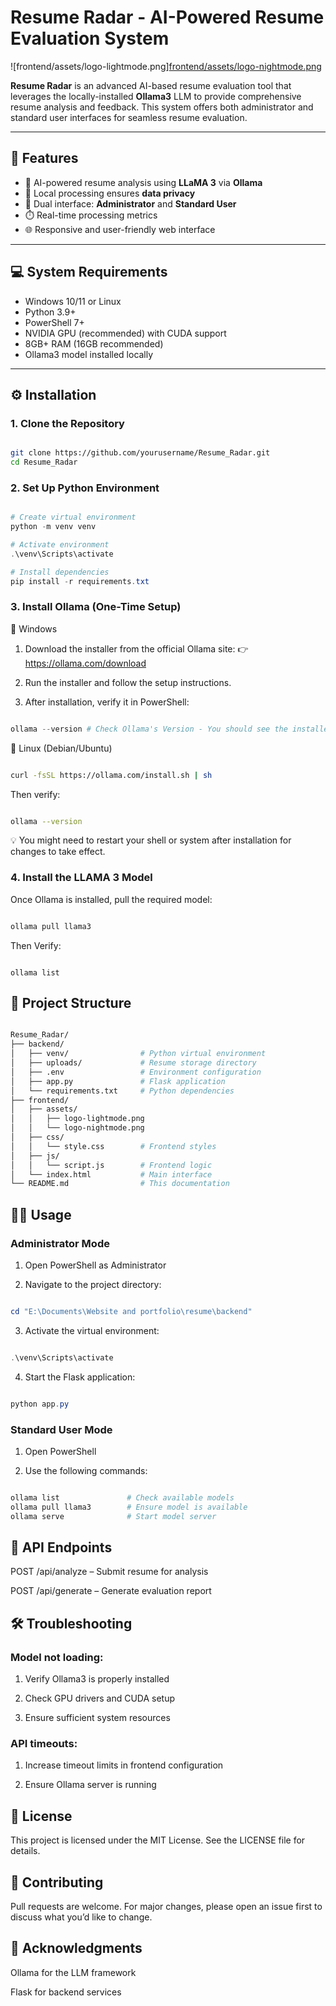 # Resume Radar - AI-Powered Resume Evaluation System

![frontend/assets/logo-lightmode.png][frontend/assets/logo-nightmode.png](frontend/assets/logo-lightmode.png)

**Resume Radar** is an advanced AI-based resume evaluation tool that leverages the locally-installed **Ollama3** LLM to provide comprehensive resume analysis and feedback. This system offers both administrator and standard user interfaces for seamless resume evaluation.

---

## 🚀 Features

- 🤖 AI-powered resume analysis using **LLaMA 3** via **Ollama**
- 🔐 Local processing ensures **data privacy**
- 👤 Dual interface: **Administrator** and **Standard User**
- ⏱️ Real-time processing metrics
- 🌐 Responsive and user-friendly web interface

---

## 💻 System Requirements

- Windows 10/11 or Linux
- Python 3.9+
- PowerShell 7+
- NVIDIA GPU (recommended) with CUDA support
- 8GB+ RAM (16GB recommended)
- Ollama3 model installed locally

---

## ⚙️ Installation

### 1. Clone the Repository

```bash

git clone https://github.com/yourusername/Resume_Radar.git
cd Resume_Radar

```

### 2. Set Up Python Environment

```powershell

# Create virtual environment
python -m venv venv

# Activate environment
.\venv\Scripts\activate

# Install dependencies
pip install -r requirements.txt

```
### 3. Install Ollama (One-Time Setup)

🔧 Windows

1. Download the installer from the official Ollama site:
👉 https://ollama.com/download

2. Run the installer and follow the setup instructions.

3. After installation, verify it in PowerShell:

``` powershell

ollama --version # Check Ollama's Version - You should see the installed version of Ollama.

```
🐧 Linux (Debian/Ubuntu)

```bash

curl -fsSL https://ollama.com/install.sh | sh

```
Then verify:

```bash

ollama --version

```

💡 You might need to restart your shell or system after installation for changes to take effect.

### 4. Install the LLAMA 3 Model

Once Ollama is installed, pull the required model:

```powershell

ollama pull llama3 

```

Then Verify:

```

ollama list

```

## 📁 Project Structure

```bash

Resume_Radar/
├── backend/
│   ├── venv/                # Python virtual environment
│   ├── uploads/             # Resume storage directory
│   ├── .env                 # Environment configuration
│   ├── app.py               # Flask application
│   └── requirements.txt     # Python dependencies
├── frontend/
│   ├── assets/
│   │   ├── logo-lightmode.png
│   │   └── logo-nightmode.png
│   ├── css/
│   │   └── style.css        # Frontend styles
│   ├── js/
│   │   └── script.js        # Frontend logic
│   └── index.html           # Main interface
└── README.md                # This documentation

```

## 👨‍💻 Usage

### Administrator Mode

1. Open PowerShell as Administrator

2. Navigate to the project directory:

```powershell

cd "E:\Documents\Website and portfolio\resume\backend"

```

3. Activate the virtual environment:

```powershell

.\venv\Scripts\activate

```

4. Start the Flask application:

```powershell

python app.py

```

### Standard User Mode

1. Open PowerShell

2. Use the following commands:

```powershell

ollama list               # Check available models
ollama pull llama3        # Ensure model is available
ollama serve              # Start model server

```

## 📡 API Endpoints

POST /api/analyze – Submit resume for analysis

POST /api/generate – Generate evaluation report


## 🛠️ Troubleshooting

### Model not loading:

1. Verify Ollama3 is properly installed

2. Check GPU drivers and CUDA setup

3. Ensure sufficient system resources

### API timeouts:

1. Increase timeout limits in frontend configuration

2. Ensure Ollama server is running

## 📄 License

This project is licensed under the MIT License. See the LICENSE file for details.

## 🤝 Contributing

Pull requests are welcome. For major changes, please open an issue first to discuss what you’d like to change.

## 🙏 Acknowledgments

Ollama for the LLM framework

Flask for backend services


